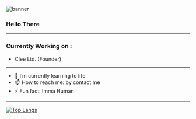 <!--
**Arsybai/arsybai** is a ✨ _special_ ✨ repository because its `README.md` (this file) appears on your GitHub profile.
-->
![banner](https://trakteer.id/storage/images/cover/cvr-B9GNsH0QBe7gyRd4oxmbyAlfk2UZzrgC1602042199.jpg)
### Hello There
---
### Currently Working on :
- Clee Ltd. (Founder)

---
- 🌱 I’m currently learning to life
- 📫 How to reach me: by contact me
- ⚡ Fun fact: Imma Human

---


[![Top Langs](https://github-readme-stats.vercel.app/api/top-langs/?username=arsybai&layout=compact)](https://github.com/arsybai/github-readme-stats)


